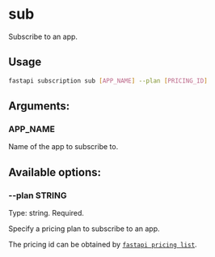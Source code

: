 # sub

Subscribe to an app.

## Usage

```bash
fastapi subscription sub [APP_NAME] --plan [PRICING_ID]
```

## Arguments:

### APP_NAME

Name of the app to subscribe to.


## Available options:

### --plan STRING

Type: string. Required.

Specify a pricing plan to subscribe to an app.

The pricing id can be obtained by [`fastapi pricing list`](../fastapi%20pricing/list).
